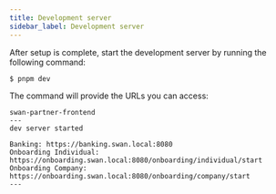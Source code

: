 ```yaml
---
title: Development server
sidebar_label: Development server
---
```


After setup is complete, start the development server by running the following command:

```console
$ pnpm dev
```

The command will provide the URLs you can access:

```console
swan-partner-frontend
---
dev server started

Banking: https://banking.swan.local:8080
Onboarding Individual: https://onboarding.swan.local:8080/onboarding/individual/start
Onboarding Company: https://onboarding.swan.local:8080/onboarding/company/start
---
```
